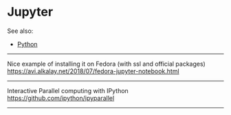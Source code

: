 # Jupyter

See also:

- [Python](Python.md)

---

Nice example of installing it on Fedora (with ssl and official packages)
https://avi.alkalay.net/2018/07/fedora-jupyter-notebook.html

---

Interactive Parallel computing with IPython
https://github.com/ipython/ipyparallel

---